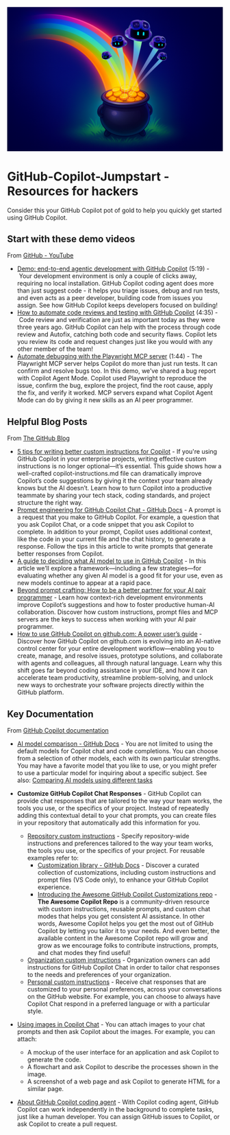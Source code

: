 <img src="images/GitHub%20Copilot%20Pot%20of%20Gold.png" alt="GitHub Copilot Pot of Gold" width="600"/>

# GitHub-Copilot-Jumpstart - Resources for hackers
Consider this your GitHub Copilot pot of gold to help you quickly get started using GitHub Copilot.

## Start with these demo videos

From [GitHub - YouTube](https://www.youtube.com/@GitHub/videos)  
+ [Demo: end-to-end agentic development with GitHub Copilot](https://www.youtube.com/watch?v=onVn-lnHZ9s) (5:19) - Your development environment is only a couple of clicks away, requiring no local installation. GitHub Copilot coding agent does more than just suggest code - it helps you triage issues, debug and run tests, and even acts as a peer developer, building code from issues you assign. See how GitHub Copilot keeps developers focused on building!
+ [How to automate code reviews and testing with GitHub Copilot](https://www.youtube.com/watch?v=HDEGFNAUkX8) (4:35) - Code review and verification are just as important today as they were three years ago. GitHub Copilot can help with the process through code review and Autofix, catching both code and security flaws. Copilot lets you review its code and request changes just like you would with any other member of the team!
+ [Automate debugging with the Playwright MCP server](https://www.youtube.com/watch?v=Sh9D3lQs3A8) (1:44) - The Playwright MCP server helps Copilot do more than just run tests. It can confirm and resolve bugs too. In this demo, we’ve shared a bug report with Copilot Agent Mode. Copilot used Playwright to reproduce the issue, confirm the bug, explore the project, find the root cause, apply the fix, and verify it worked. MCP servers expand what Copilot Agent Mode can do by giving it new skills as an AI peer programmer.

## Helpful Blog Posts 

From [The GitHub Blog](https://github.blog/)
+ [5 tips for writing better custom instructions for Copilot](https://github.blog/ai-and-ml/github-copilot/5-tips-for-writing-better-custom-instructions-for-copilot/) - If you're using GitHub Copilot in your enterprise projects, writing effective custom instructions is no longer optional—it’s essential. This guide shows how a well-crafted copilot-instructions.md file can dramatically improve Copilot’s code suggestions by giving it the context your team already knows but the AI doesn’t. Learn how to turn Copilot into a productive teammate by sharing your tech stack, coding standards, and project structure the right way.
+ [Prompt engineering for GitHub Copilot Chat - GitHub Docs](https://docs.github.com/en/copilot/concepts/prompt-engineering) - A prompt is a request that you make to GitHub Copilot. For example, a question that you ask Copilot Chat, or a code snippet that you ask Copilot to complete. In addition to your prompt, Copilot uses additional context, like the code in your current file and the chat history, to generate a response. Follow the tips in this article to write prompts that generate better responses from Copilot.
+ [A guide to deciding what AI model to use in GitHub Copilot](https://github.blog/ai-and-ml/github-copilot/a-guide-to-deciding-what-ai-model-to-use-in-github-copilot/) - In this article we’ll explore a framework—including a few strategies—for evaluating whether any given AI model is a good fit for your use, even as new models continue to appear at a rapid pace.
+ [Beyond prompt crafting: How to be a better partner for your AI pair programmer](https://github.blog/ai-and-ml/github-copilot/beyond-prompt-crafting-how-to-be-a-better-partner-for-your-ai-pair-programmer/) - Learn how context-rich development environments improve Copilot’s suggestions and how to foster productive human-AI collaboration. Discover how custom instructions, prompt files and MCP servers are the keys to success when working with your AI pair programmer.
+ [How to use GitHub Copilot on github.com: A power user’s guide](https://github.blog/ai-and-ml/github-copilot/how-to-use-github-copilot-on-github-com-a-power-users-guide/) - Discover how GitHub Copilot on github.com is evolving into an AI-native control center for your entire development workflow—enabling you to create, manage, and resolve issues, prototype solutions, and collaborate with agents and colleagues, all through natural language. Learn why this shift goes far beyond coding assistance in your IDE, and how it can accelerate team productivity, streamline problem-solving, and unlock new ways to orchestrate your software projects directly within the GitHub platform.

## Key Documentation

From [GitHub Copilot documentation](https://docs.github.com/en/copilot)  
+ [AI model comparison - GitHub Docs](https://docs.github.com/en/copilot/reference/ai-models/model-comparison) - You are not limited to using the default models for Copilot chat and code completions. You can choose from a selection of other models, each with its own particular strengths. You may have a favorite model that you like to use, or you might prefer to use a particular model for inquiring about a specific subject. See also: [Comparing AI models using different tasks](https://docs.github.com/en/copilot/tutorials/compare-ai-models)
+ **Customize GitHub Copilot Chat Responses** - GitHub Copilot can provide chat responses that are tailored to the way your team works, the tools you use, or the specifics of your project. Instead of repeatedly adding this contextual detail to your chat prompts, you can create files in your repository that automatically add this information for you.
  + [Repository custom instructions](https://docs.github.com/en/enterprise-cloud@latest/copilot/how-tos/configure-custom-instructions/add-repository-instructions) - Specify repository-wide instructions and preferences tailored to the way your team works, the tools you use, or the specifics of your project. For reusable examples refer to:
    + [Customization library - GitHub Docs](https://docs.github.com/en/copilot/tutorials/customization-library) - Discover a curated collection of customizations, including custom instructions and prompt files (VS Code only), to enhance your GitHub Copilot experience.
    + [Introducing the Awesome GitHub Copilot Customizations repo](https://devblogs.microsoft.com/blog/introducing-awesome-github-copilot-customizations-repo) - **The Awesome Copilot Repo** is a community-driven resource with custom instructions, reusable prompts, and custom chat modes that helps you get consistent AI assistance. In other words, Awesome Copilot helps you get the most out of GitHub Copilot by letting you tailor it to your needs. And even better, the available content in the Awesome Copilot repo will grow and grow as we encourage folks to contribute instructions, prompts, and chat modes they find useful!
  + [Organization custom instructions](https://docs.github.com/en/enterprise-cloud@latest/copilot/how-tos/configure-custom-instructions/add-organization-instructions) - Organization owners can add instructions for GitHub Copilot Chat in order to tailor chat responses to the needs and preferences of your organization.
  + [Personal custom instructions](https://docs.github.com/en/enterprise-cloud@latest/copilot/how-tos/configure-custom-instructions/add-personal-instructions) - Receive chat responses that are customized to your personal preferences, across your conversations on the GitHub website. For example, you can choose to always have Copilot Chat respond in a preferred language or with a particular style.

+ [Using images in Copilot Chat](https://docs.github.com/en/enterprise-cloud@latest/copilot/how-tos/use-chat/use-chat-in-ide#using-images-in-copilot-chat) - You can attach images to your chat prompts and then ask Copilot about the images. For example, you can attach:
  + A mockup of the user interface for an application and ask Copilot to generate the code.
  + A flowchart and ask Copilot to describe the processes shown in the image.
  + A screenshot of a web page and ask Copilot to generate HTML for a similar page.

+ [About GitHub Copilot coding agent](https://docs.github.com/en/enterprise-cloud@latest/copilot/concepts/coding-agent/coding-agent) - With Copilot coding agent, GitHub Copilot can work independently in the background to complete tasks, just like a human developer. You can assign GitHub issues to Copilot, or ask Copilot to create a pull request.
